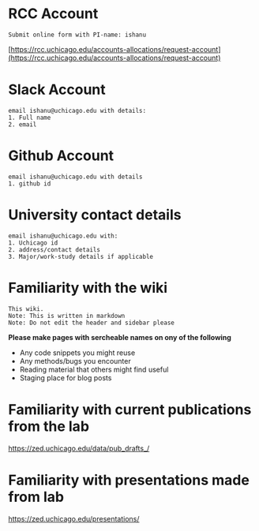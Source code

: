 # RCC Account
    Submit online form with PI-name: ishanu
    
[https://rcc.uchicago.edu/accounts-allocations/request-account](https://rcc.uchicago.edu/accounts-allocations/request-account)

# Slack Account
    email ishanu@uchicago.edu with details:
    1. Full name
    2. email
    
# Github Account
    email ishanu@uchicago.edu with details
    1. github id

# University contact details
    email ishanu@uchicago.edu with:
    1. Uchicago id
    2. address/contact details
    3. Major/work-study details if applicable

# Familiarity with the wiki 
    This wiki.
    Note: This is written in markdown
    Note: Do not edit the header and sidebar please

**Please make pages with sercheable names on ony of the following**

+ Any code snippets you might reuse
+ Any methods/bugs you encounter
+ Reading material that others might find useful
+ Staging place for blog posts

# Familiarity with current publications from the lab

https://zed.uchicago.edu/data/pub_drafts_/

# Familiarity with presentations made from lab

https://zed.uchicago.edu/presentations/
